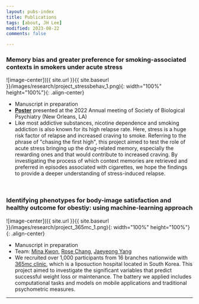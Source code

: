 ```yaml
---
layout: pubs-index
title: Publications
tags: [about, JH Lee]
modified: 2023-08-22
comments: false

---
```


### Memory bias and greater preference for smoking-associated contexts in smokers under acute stress

![image-center]({{ site.url }}{{ site.baseurl }}/images/research/project_stressbehav_1.png){: width="100%" height="100%"}{: .align-center}  
* Manuscript in preparation 
* [**Poster**](https://www.sciencedirect.com/science/article/pii/S0006322322003328?via%3Dihub) presented at the 2022 Annual meeting of Society of Biological Psychiatry (New Orleans, LA)
* Like most addictive substances, nicotine dependence and smoking addiction is also known for its high relapse rate. Here, stress is a huge risk factor of relapse and increased craving to smoke. Referring to the phrase of "chasing the first high", this project aimed to test the role of acute stress bringing up the drug-related memory, especially the rewarding ones and that would contribute to increased craving. By investigating the process of which context memories are retrieved and preferred in episodes associated with cigarettes, we hope the findings to provide a deeper understanding of stress-induced relapse. 

<br/>

### Identifying phenotypes for body-image satisfaction and healthy outcome for obestiy: using machine-learning approach  
![image-center]({{ site.url }}{{ site.baseurl }}/images/research/project_365mc_1.png){: width="100%" height="100%"}{: .align-center}  
* Manuscript in preparation  
* Team: [Mina Kwon](https://ccs-lab.github.io/team/mina-kwon/), [Rose Chang](https://ccs-lab.github.io/team/rose-chang/), [Jaeyeong Yang](https://ccs-lab.github.io/team/jaeyeong-yang/)
* We recruited over 1,000 participants from 16 branches nationwide with [365mc clinic](http://eng.365mc.co.kr/main/index), which is a liposuction hospital located in South Korea. This project aimed to investigate the significant variables that predict successful weight loss or maintenance. The battery we applied includes computational tasks and models on mobile applications and traditional psychometric measures.  
  
---






